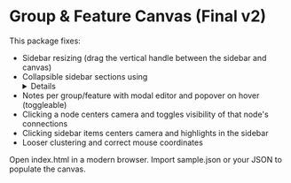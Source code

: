 # Group & Feature Canvas (Final v2)

This package fixes:
- Sidebar resizing (drag the vertical handle between the sidebar and canvas)
- Collapsible sidebar sections using <details> (Data, Add, Visibility & Notes, Help)
- Notes per group/feature with modal editor and popover on hover (toggleable)
- Clicking a node centers camera and toggles visibility of that node's connections
- Clicking sidebar items centers camera and highlights in the sidebar
- Looser clustering and correct mouse coordinates

Open index.html in a modern browser. Import sample.json or your JSON to populate the canvas.
